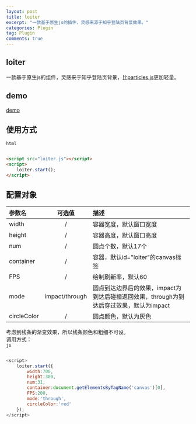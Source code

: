 ```yaml
---
layout: post
title: loiter
excerpt: "一款基于原生js的插件，灵感来源于知乎登陆页背景效果。"
categories: Plugin
tag: Plugin
comments: true
---
```


## loiter
一款基于原生js的组件，灵感来于知乎登陆页背景，比[particles.js](https://github.com/VincentGarreau/particles.js)更加轻量。  

## demo
[demo](http://www.chengfeilong.com/loiter.js)

## 使用方式
`html`

```html

<script src="loiter.js"></script>
<script>
    loiter.start();
</script>
```

## 配置对象

| 参数名         | 可选值         | 描述                          |
|:------------- |:-------------:|:-----------------------------|
| width         | /             |容器宽度，默认窗口宽度            |
| height        | /             |容器高度，默认窗口高度            |
| num           | /             |圆点个数，默认17个               |
| container     | /             |容器，默认id="loiter"的canvas标签|
| FPS           | /             |绘制刷新率，默认60               |
| mode          | impact/through |圆点到达边界后的效果，impact为到达后碰撞返回效果，through为到达后穿过效果，默认为impact|
| circleColor   | /             |圆点颜色，默认为灰色              |

考虑到线条的渐变效果，所以线条颜色和粗细不可设。  
调用方式：  
`js`

```js

<script>
    loiter.start({
        width:700,
        height:300,
        num:31,
        container:document.getElementsByTagName('canvas')[0],
        FPS:200,
        mode:'through',
        circleColor:'red'
    });
</script>
```